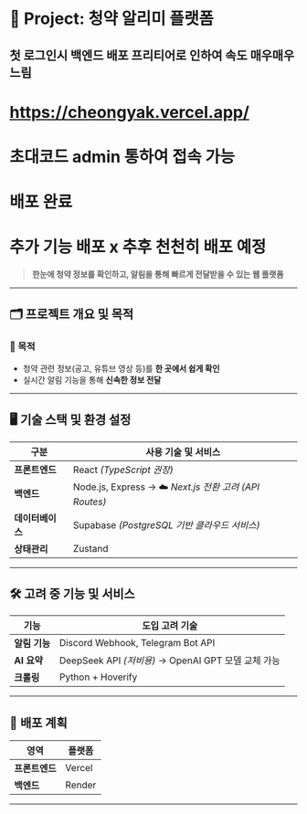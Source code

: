 # 📌 Project: 청약 알리미 플랫폼
## 첫 로그인시 백엔드 배포 프리티어로 인하여 속도 매우매우 느림
# https://cheongyak.vercel.app/
# 초대코드 admin 통하여 접속 가능
# 배포 완료


# 추가 기능 배포 x 추후 천천히 배포 예정



> **한눈에 청약 정보를 확인하고, 알림을 통해 빠르게 전달받을 수 있는 웹 플랫폼**

---

## 🗂 프로젝트 개요 및 목적

### 🎯 목적
- 청약 관련 정보(공고, 유튜브 영상 등)를 **한 곳에서 쉽게 확인**
- 실시간 알림 기능을 통해 **신속한 정보 전달**

---

## 🖥 기술 스택 및 환경 설정

| 구분         | 사용 기술 및 서비스                                  |
|--------------|-----------------------------------------------------|
| **프론트엔드** | React *(TypeScript 권장)*                           |
| **백엔드**     | Node.js, Express → ☁️ *Next.js 전환 고려 (API Routes)* |
| **데이터베이스** | Supabase *(PostgreSQL 기반 클라우드 서비스)*       |
| **상태관리**   | Zustand                                             |

---

## 🛠 고려 중 기능 및 서비스

| 기능       | 도입 고려 기술                                       |
|------------|----------------------------------------------------|
| **알림 기능** | Discord Webhook, Telegram Bot API                  |
| **AI 요약**  | DeepSeek API *(저비용)* → OpenAI GPT 모델 교체 가능 |
| **크롤링**   | Python + Hoverify                                   |

---

## 🚀 배포 계획

| 영역         | 플랫폼     |
|--------------|------------|
| **프론트엔드** | Vercel     |
| **백엔드**     | Render     |

---

